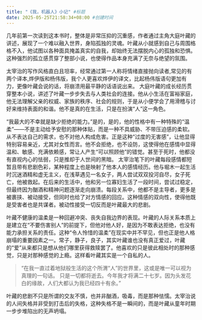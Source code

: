 ```yaml
---
title: "《我，机器人》小记" #标题
date: 2025-05-25T21:58:34+08:00 #创建时间
---
```


几年前第一次读到这本书时，整体是非常压抑的沉重感，作者通过主角大庭叶藏的讲述，展现了一个难以融入世界，身陷孤独的灵魂。叶藏从小就感到自己与周围格格不入，他试图以各种面具掩盖真实的自我，却始终无法摆脱内心的孤独和恐惧。这种强烈的孤立感贯穿了整部小说，也使得作品本身充满了无奈与绝望的氛围。

太宰治的写作风格直白且坦率，经常通过第一人称将情绪直接抛向读者,常见的有两个译本,烨伊版和杨伟版，我个人更喜欢烨伊的译文，比起杨伟版语句更加有力，更像叶藏会说的话，将崩溃用最平静的话语说出来。
大庭叶藏的成长经历贯穿整本小说，讲述了叶藏一步步失去与人类社会的连接。他从小生活在富裕家庭，他无法理解父亲的权威、家族的秩序、社会的规则，于是从小便学会了用滑稽与讨好来维持表面的和谐。他不是真的在生活，只是在扮演“人”这一角色。

“我最大的不幸就是缺少拒绝的能力。”是的，是的，他的性格中有一种特殊的“温柔”——不是主动给予安慰的那种体贴，而是一种不具威胁、不带压迫感的柔软。从不表达自己的需求，也不对他人构成危害。正是这种“过度的无害感”，让他显得特别容易亲近，尤其对女性而言。他不会拒绝，也不设防，这使得他在感情中显得温和、敏感、充满依赖感，常让人产生“可以照顾他”的错觉。甚至于死时，他都没有直视内心的怯弱，只是推却于人世间的黑暗。
太宰治笔下的叶藏每段感情都短暂且带有悲剧色彩，某种程度上也是映射了他本人的感情经历。他与堀木一起生活时沉迷酒精和虚无主义，在浅草遇见一名女子，两人尝试双双投河自尽，女子死亡，他被救起。在后来的生活中，他和另一位寡妇生活了一段时间，尝试过稳定，但最终因为酗酒和精神问题逐渐走向崩溃。每段关系中，他都不是主导者，更多是被裹挟、被动接受，但同时也给了对方情感的回应。这种情感的双向性，使得他既是受害者也是共谋者。被动性接受一切反而是叶藏最大的悲剧。

叶藏不健康的温柔是一种回避冲突、丧失自我边界的表现。叶藏的人际关系本质上是建立在“不要伤害别人”的前提下，但他对他人好，是因为不敢表达拒绝，也没有能力承担关系的责任。这种“令人怜惜的温柔”在现实中并不罕见，但也正是他人格崩塌的重要因素之一。常子，静子，良子，其实叶藏谁也没有真正爱过，叶藏的“爱”从来都只是想从他们哪里获得救赎罢了。他喜欢的只是彼此相处时的那种感觉，只是对那种感觉的上瘾。这样看叶藏其实是一个自私的人。
> “在我一直过着地狱般生活的这个所渭“人”的世界里，这或是唯一可以视为真理的一句话。 只是一切都将逝去。今年我才将满二十七岁。因为头发花白的缘故，人们大都认为我已经四十有余。”

叶藏的悲剧不只是所谓的交友不慎，也并非酗酒，吸毒，而是那种怯懦。太宰治说的人间失格并非受到打击后的失格，这种失格不是一瞬间的，而是叶藏从童年时期一步步堆陷出的无声坍塌。

